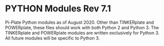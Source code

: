 # PYTHON Modules Rev 7.1
Pi-Plate Python modules as of August 2020.
Other than TINKERplate and POWERplate, these files should work with both Python 2 and Python 3.
The TINKERplate and POWERplate modules are written exclusively for Python 3. 
All future modules will be specific to Python 3.
